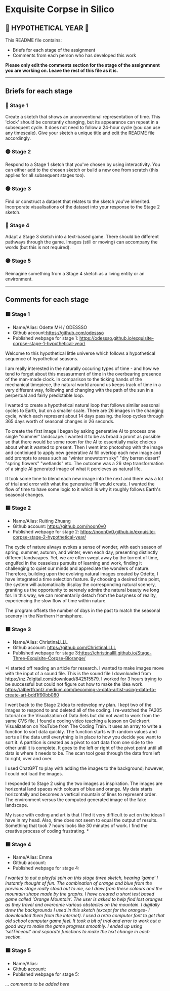 # Exquisite Corpse in Silico
## 🔻 HYPOTHETICAL YEAR 🔻

This README file contains:
- Briefs for each stage of the assignment
- Comments from each person who has developed this work

**Please only edit the comments section for the stage of the assignmnent you are working on. Leave the rest of this file as it is.**

*****
## Briefs for each stage

### 🔴 Stage 1
Create a sketch that shows an unconventional representation of time. This 'clock' should be constantly changing, but its appearance can repeat in a subsequent cycle. It does not need to follow a 24-hour cycle (you can use any timescale). Give your sketch a unique title and edit the README file accordingly.

### 🟡 Stage 2
Respond to a Stage 1 sketch that you've chosen by using interactivity. You can either add to the chosen sketch or build a new one from scratch (this applies for all subsequent stages too).

### 🟢 Stage 3
Find or construct a dataset that relates to the sketch you've inherited. Incorporate visualisations of the dataset into your response to the Stage 2 sketch.

### 🔵 Stage 4
Adapt a Stage 3 sketch into a text-based game. There should be different pathways through the game. Images (still or moving) can accompany the words (but this is not required).

### 🟣 Stage 5
Reimagine something from a Stage 4 sketch as a living entity or an environment.

*****
## Comments for each stage

### 🟥 Stage 1
- Name/Alias: Odette MH / ODESSSO
- Github account:https://github.com/odessso
- Published webpage for stage 1: https://odessso.github.io/exquisite-corpse-stage-1-hypothetical-year/

Welcome to this hypothetical little universe which follows a hypothetical sequence of hypothetical seasons.

I am really interested in the naturally occuring types of time - and how we tend to forget about this mesasurment of time in the overbearing presence of the man-made clock. In comparison to the ticking hands of the mechanical timepiece, the natural world around us keeps track of time in a very different way, following and changing with the path of the sun in a perpertual and fairly predictable loop.

I wanted to create a hypothetical natural loop that follows similar seasonal cycles to Earth, but on a smaller scale. There are 26 images in the changing cycle, which each represent about 14 days passing. the loop cycles through 365 days worth of seasonal changes in 26 seconds.

To create the first image I began by asking generative AI to process one single "summer" landscape. I wanted it to be as broad a promt as possible so that there would be some room for the AI to essentially make choices about what it wanted to present. Then I went into photoshop with the image and continiued to apply new generative AI fill overtop each new image and add prompts to areas such as "winter snowstorm sky" "dry barren desert" "spring flowers" "wetlands" etc. The outcome was a 26 step transformation of a single AI generated image of what it percieves as natural life. 

It took some time to blend each new image into the next and there was a lot of trial and error with what the generative fill would create. I wanted the flow of time to have some logic to it which is why it roughly follows Earth's seasonal changes.

### 🟨 Stage 2
- Name/Alias: Ruiting Zhuang
- Github account: https://github.com/noon0v0
- Published webpage for stage 2: https://noon0v0.github.io/exquisite-corpse-stage-2-hypothetical-year/

The cycle of nature always evokes a sense of wonder, with each season of spring, summer, autumn, and winter, even each day, presenting distinctly different landscapes. Yet, we are often swept away by the torrent of time, engulfed in the ceaseless pursuits of learning and work, finding it challenging to quiet our minds and appreciate the wonders of nature. Therefore, building upon the evolving natural images created by Odette, I have integrated a time selection feature. By choosing a desired time point, the system will automatically display the corresponding natural scenery, granting us the opportunity to serenely admire the natural beauty we long for. In this way, we can momentarily detach from the busyness of reality, experiencing the slow flow of time within nature.

The program offsets the number of days in the past to match the seasonal scenery in the Northern Hemisphere.


### 🟩 Stage 3
- Name/Alias: ChristinaLLLL
- Github account: https://github.com/ChristinaLLLL
- Published webpage for stage 3:https://christinallll.github.io/Stage-Three-Exquisite-Corpse-Blorange/

*I started off reading an article for research.  I wanted to make images move with the input of a sound file.  This is the sound file I downloaded from https://nz.7digital.com/download/842515579. 
I worked for 3 hours trying to be successful but could not figure out how to make the idea work.  
https://albertfrantz.medium.com/becoming-a-data-artist-using-data-to-create-art-bdd1f90bb080


I went back to the Stage 2 idea to redevelop my plan.  I kept two of the images to respond to and deleted all of the coding.  I re-watched the FA205 tutorial on the Visualization of Data Sets but did not want to work from the same CVS file.  I found a coding video teaching a lesson on Quicksort Visualization on YouTube from The Coding Train.  It uses an array to write a function to sort data quickly.  The function starts with random values and sorts all the data until everything is in place to how you decide you want to sort it. A partition is created as a pivot to sort data from one side to the other until it is complete. It goes to the left or right of the pivot point until all data is where it needs to be.  The scan tool goes through the data from left to right, over and over.  

I used ChatGPT to play with adding the images to the background; however, I could not load the images.  

I responded to Stage 2 using the two images as inspiration.  The images are horizontal land spaces with colours of blue and orange.  My data starts horizontally and becomes a vertical mountain of lines to represent order.  The environment versus the computed generated image of the fake landscape. 

My issue with coding and art is that I find it very difficult to act on the ideas I have in my head.  Also, time does not seem to equal the output of results.  Something that took 7 hours looks like 30 minutes of work.  I find the creative process of coding frustrating. 
*

### 🟦 Stage 4
- Name/Alias: Emma
- Github account:
- Published webpage for stage 4:

*I wanted to put a playful spin on this stage three sketch, hearing ‘game’ I instantly thought of fun. The combination of orange and blue from the previous stage really stood out to me, so I drew from these colours and the mountain shape made by the graphs. I have created a short text based game called ‘Orange Mountain’. The user is asked to help find lost oranges as they travel and overcome various obstacles on the mountain.
I digitally drew the backgrounds I used in this sketch (except for the oranges- I downloaded them from the internet). I used a retro computer font to get that old school computer game feel. 
It took a bit of trial and error to work out a good way to make the game progress smoothly. I ended up using ‘setTimeout’ and separate functions to make the text change in each section.*

### 🟪 Stage 5
- Name/Alias:
- Github account:
- Published webpage for stage 5:

*... comments to be added here*
